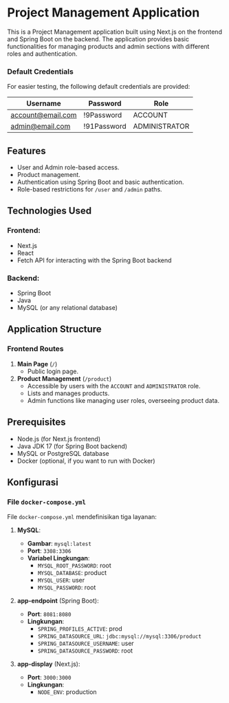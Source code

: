 # Project Management Application

This is a Project Management application built using Next.js on the frontend and Spring Boot on the backend. The application provides basic functionalities for managing products and admin sections with different roles and authentication.

### Default Credentials

For easier testing, the following default credentials are provided:

| Username          | Password    | Role          |
| ----------------- | ----------- | ------------- |
| account@email.com | !9Password  | ACCOUNT       |
| admin@email.com   | !91Password | ADMINISTRATOR |

## Features

- User and Admin role-based access.
- Product management.
- Authentication using Spring Boot and basic authentication.
- Role-based restrictions for `/user` and `/admin` paths.

## Technologies Used

### Frontend:

- Next.js
- React
- Fetch API for interacting with the Spring Boot backend

### Backend:

- Spring Boot
- Java
- MySQL (or any relational database)

## Application Structure

### Frontend Routes

1. **Main Page** (`/`)
   - Public login page.
2. **Product Management** (`/product`)
   - Accessible by users with the `ACCOUNT` and `ADMINISTRATOR` role.
   - Lists and manages products.
   - Admin functions like managing user roles, overseeing product data.

## Prerequisites

- Node.js (for Next.js frontend)
- Java JDK 17 (for Spring Boot backend)
- MySQL or PostgreSQL database
- Docker (optional, if you want to run with Docker)

## Konfigurasi

### File `docker-compose.yml`

File `docker-compose.yml` mendefinisikan tiga layanan:

1. **MySQL**:

   - **Gambar**: `mysql:latest`
   - **Port**: `3308:3306`
   - **Variabel Lingkungan**:
     - `MYSQL_ROOT_PASSWORD`: root
     - `MYSQL_DATABASE`: product
     - `MYSQL_USER`: user
     - `MYSQL_PASSWORD`: root

2. **app-endpoint** (Spring Boot):

   - **Port**: `8081:8080`
   - **Lingkungan**:
     - `SPRING_PROFILES_ACTIVE`: prod
     - `SPRING_DATASOURCE_URL`: `jdbc:mysql://mysql:3306/product`
     - `SPRING_DATASOURCE_USERNAME`: user
     - `SPRING_DATASOURCE_PASSWORD`: root

3. **app-display** (Next.js):
   - **Port**: `3000:3000`
   - **Lingkungan**:
     - `NODE_ENV`: production
